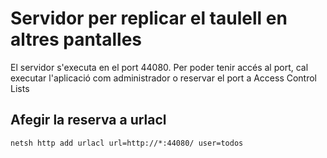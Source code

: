 ﻿# Servidor per replicar el taulell en altres pantalles

El servidor s'executa en el port 44080. Per poder tenir accés al port, cal executar l'aplicació com administrador 
o reservar el port a Access Control Lists

## Afegir la reserva a urlacl

```
netsh http add urlacl url=http://*:44080/ user=todos
```

